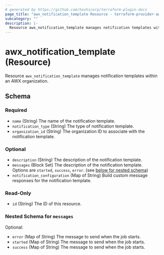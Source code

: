 ```yaml
---
# generated by https://github.com/hashicorp/terraform-plugin-docs
page_title: "awx_notification_template Resource - terraform-provider-awx"
subcategory: ""
description: |-
  Resource awx_notification_template manages notification templates within an AWX organization.
---
```


# awx_notification_template (Resource)

Resource `awx_notification_template` manages notification templates within an AWX organization.



<!-- schema generated by tfplugindocs -->
## Schema

### Required

- `name` (String) The name of the notification template.
- `notification_type` (String) The type of notification template.
- `organization_id` (String) The organization ID to associate with the notification template.

### Optional

- `description` (String) The description of the notification template.
- `messages` (Block Set) The description of the notification template. Options are `started`, `success`, `error`. (see [below for nested schema](#nestedblock--messages))
- `notification_configuration` (Map of String) Build custom message responses for the notification template.

### Read-Only

- `id` (String) The ID of this resource.

<a id="nestedblock--messages"></a>
### Nested Schema for `messages`

Optional:

- `error` (Map of String) The message to send when the job starts.
- `started` (Map of String) The message to send when the job starts.
- `success` (Map of String) The message to send when the job starts.
